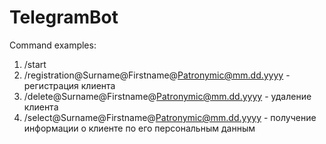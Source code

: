 # TelegramBot

Command examples:
1. /start
2. /registration@Surname@Firstname@Patronymic@mm.dd.yyyy  - регистрация клиента
3. /delete@Surname@Firstname@Patronymic@mm.dd.yyyy - удаление клиента
4. /select@Surname@Firstname@Patronymic@mm.dd.yyyy - получение информации о клиенте по его персональным данным
